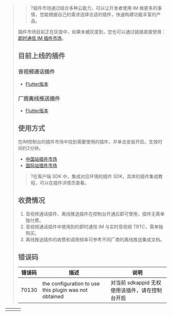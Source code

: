 >>?插件市场通过结合多种云能力，可以让开发者使用 IM 做更多的事情，您能根据自己的需求选择合适的插件，快速构建功能丰富的产品。
>
>插件市场目前正在灰度中，如果未被灰度到，您也可以通过链接直接使用：[即时通信 IM 插件市场](https://console.cloud.tencent.com/im/plugin)。
>
>## 目前上线的插件
>
>### 音视频通话插件
>
>- [Flutter版本](https://pub.dev/packages/tim_ui_kit_calling_plugin)
>
>### 厂商离线推送插件
>
>- [Flutter版本](https://pub.dev/packages/tim_ui_kit_push_plugin)
>
>## 使用方式
>
>在IM控制台的插件市场中找到需要使用的插件，并单击安装开启。生效时间约2分钟。
>
>- [中国站插件市场](https://console.cloud.tencent.com/im/plugin)
>- [国际站插件市场](https://console.tencentcloud.com/im/plugin)
>
>>?在客户端 SDK 中，集成对应环境的插件 SDK，具体的插件集成教程，可以在插件详情页查看。
>
>## 收费情况
>
>1. 音视频通话插件、离线推送插件在控制台开通后即可使用，插件无需单独付费。
>2. 音视频通话插件中使用到的即时通信 IM 与实时音视频 TRTC，需单独购买。
>3. 离线推送插件的收费和调用频率可参考不同厂商的离线推送集成文档。
>
>## 错误码
>| 错误码 | 描述                                                  | 说明                                           |
>| ------ | ----------------------------------------------------- | ---------------------------------------------- |
>| 70130  | the configuration to use this plugin was not obtained | 对当前 sdkappid 无权使用该插件，请在控制台开启 |

|      |      |      |
|---------|---------|---------|
|      |      |      |
